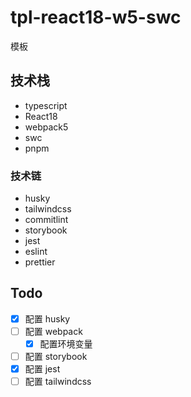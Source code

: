 # tpl-react18-w5-swc

模板

## 技术栈

- typescript
- React18
- webpack5
- swc
- pnpm

### 技术链

- husky
- tailwindcss
- commitlint
- storybook
- jest
- eslint
- prettier

## Todo

- [x] 配置 husky
- [ ] 配置 webpack
  - [x] 配置环境变量
- [ ] 配置 storybook
- [x] 配置 jest
- [ ] 配置 tailwindcss